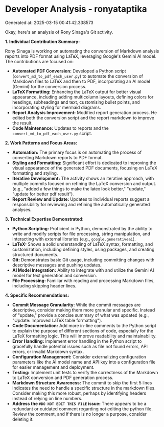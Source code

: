 # Developer Analysis - ronyataptika
Generated at: 2025-03-15 00:41:42.338573

Okay, here's an analysis of Rony Sinaga's Git activity.

**1. Individual Contribution Summary:**

Rony Sinaga is working on automating the conversion of Markdown analysis reports into PDF format using LaTeX, leveraging Google's Gemini AI model. The contributions are focused on:

*   **Automated PDF Conversion:** Developed a Python script (`convert_md_to_pdf_each_user.py`) to automate the conversion of Markdown files to LaTeX and then to PDF, incorporating an AI model (Gemini) for the conversion process.
*   **LaTeX Formatting:** Enhancing the LaTeX output for better visual appearance, including adding multicolumn layouts, defining colors for headings, subheadings and text, customising bullet points, and incorporating styling for mermaid diagrams.
*   **Report Analysis Improvement:**  Modified report generation process. He edited both the conversion script and the report markdown to improve the result.
*   **Code Maintenance:**  Updates to reports and the `convert_md_to_pdf_each_user.py` script.

**2. Work Patterns and Focus Areas:**

*   **Automation:** The primary focus is on automating the process of converting Markdown reports to PDF format.
*   **Styling and Formatting:**  Significant effort is dedicated to improving the visual appearance of the generated PDF documents, focusing on LaTeX formatting and styling.
*   **Iterative Development:** The activity shows an iterative approach, with multiple commits focused on refining the LaTeX conversion and output. (e.g., "added a few things to make the latex look better," "update," "update for better pdf result").
*   **Report Review and Update:** Updates to individual reports suggest a responsibility for reviewing and refining the automatically generated analyses.

**3. Technical Expertise Demonstrated:**

*   **Python Scripting:** Proficient in Python, demonstrated by the ability to write and modify scripts for file processing, string manipulation, and interacting with external libraries (e.g., `google.generativeai`).
*   **LaTeX:** Shows a solid understanding of LaTeX syntax, formatting, and customization, including defining styles, using packages, and creating structured documents.
*   **Git:**  Demonstrates basic Git usage, including committing changes with descriptive messages and pushing updates.
*   **AI Model Integration:** Ability to integrate with and utilize the Gemini AI model for text generation and conversion.
*   **File Processing:**  Familiar with reading and processing Markdown files, including skipping header lines.

**4. Specific Recommendations:**

*   **Commit Message Granularity:** While the commit messages are descriptive, consider making them more granular and specific. Instead of "update," provide a concise summary of what was updated (e.g., "Update: Improved LaTeX table formatting").
*   **Code Documentation:** Add more in-line comments to the Python script to explain the purpose of different sections of code, especially for the LaTeX formatting logic. This will improve readability and maintainability.
*   **Error Handling:** Implement error handling in the Python script to gracefully handle potential issues such as file not found errors, API errors, or invalid Markdown syntax.
*   **Configuration Management:** Consider externalizing configuration parameters like the AI model name and API key into a configuration file for easier management and deployment.
*   **Testing:**  Implement unit tests to verify the correctness of the Markdown to LaTeX conversion and PDF generation process.
*   **Markdown Structure Awareness:** The commit to skip the first 5 lines indicates the need to handle a specific structure in the markdown files. Consider making this more robust, perhaps by identifying headers instead of relying on line numbers.
*   **Address the  `#DO NOT EDIT THIS FILE` issue:** There appears to be a redundant or outdated comment regarding not editing the python file. Review the comment, and if there is no longer a purpose, consider deleting it.
